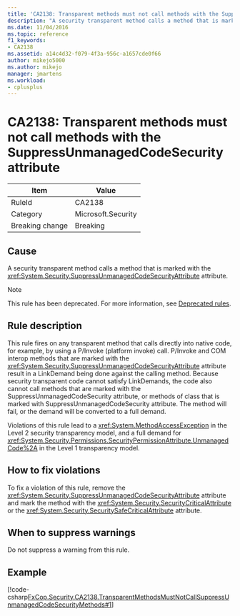 ```yaml
---
title: 'CA2138: Transparent methods must not call methods with the SuppressUnmanagedCodeSecurity attribute'
description: "A security transparent method calls a method that is marked with the System.Security.SuppressUnmanagedCodeSecurityAttribute attribute."
ms.date: 11/04/2016
ms.topic: reference
f1_keywords:
- CA2138
ms.assetid: a14c4d32-f079-4f3a-956c-a1657cde0f66
author: mikejo5000
ms.author: mikejo
manager: jmartens
ms.workload:
- cplusplus
---
```

# CA2138: Transparent methods must not call methods with the SuppressUnmanagedCodeSecurity attribute

|Item|Value|
|-|-|
|RuleId|CA2138|
|Category|Microsoft.Security|
|Breaking change|Breaking|

## Cause
A security transparent method calls a method that is marked with the <xref:System.Security.SuppressUnmanagedCodeSecurityAttribute> attribute.

> [!NOTE]
> This rule has been deprecated. For more information, see [Deprecated rules](fxcop-unported-deprecated-rules.md).

## Rule description
This rule fires on any transparent method that calls directly into native code, for example, by using a P/Invoke (platform invoke) call. P/Invoke and COM interop methods that are marked with the <xref:System.Security.SuppressUnmanagedCodeSecurityAttribute> attribute result in a LinkDemand being done against the calling method. Because security transparent code cannot satisfy LinkDemands, the code also cannot call methods that are marked with the SuppressUnmanagedCodeSecurity attribute, or methods of class that is marked with SuppressUnmanagedCodeSecurity attribute. The method will fail, or the demand will be converted to a full demand.

Violations of this rule lead to a <xref:System.MethodAccessException> in the Level 2 security transparency model, and a full demand for <xref:System.Security.Permissions.SecurityPermissionAttribute.UnmanagedCode%2A> in the Level 1 transparency model.

## How to fix violations
To fix a violation of this rule, remove the <xref:System.Security.SuppressUnmanagedCodeSecurityAttribute> attribute and mark the method with the <xref:System.Security.SecurityCriticalAttribute> or the <xref:System.Security.SecuritySafeCriticalAttribute> attribute.

## When to suppress warnings
Do not suppress a warning from this rule.

## Example
[!code-csharp[FxCop.Security.CA2138.TransparentMethodsMustNotCallSuppressUnmanagedCodeSecurityMethods#1](../code-quality/codesnippet/CSharp/ca2138-transparent-methods-must-not-call-methods-with-the-suppressunmanagedcodesecurity-attribute_1.cs)]
